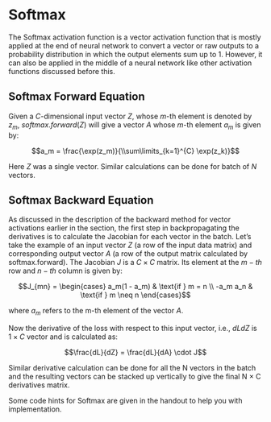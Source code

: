 # Softmax 

The Softmax activation function is a vector activation function that is mostly applied at the end of neural network to convert a vector or raw outputs to a probability distribution in which the output elements sum up to 1. However, it can also be applied in the middle of a neural network like other activation functions discussed before this.

## Softmax Forward Equation

Given a $C$-dimensional input vector $Z$, whose $m$-th element is denoted by $z_m$, $softmax.forward(Z)$ will give a vector $A$ whose $m$-th element $a_m$ is given by:

$$a_m = \frac{\exp(z_m)}{\\sum\limits_{k=1}^{C} \exp(z_k)}$$

Here $Z$ was a single vector. Similar calculations can be done for batch of $N$ vectors.

## Softmax Backward Equation

As discussed in the description of the backward method for vector activations earlier in the section, the first step in backpropagating the derivatives is to calculate the Jacobian for each vector in the batch. Let’s take the example of an input vector $Z$ (a row of the input data matrix) and corresponding output vector $A$ (a row of the output matrix calculated by softmax.forward). The Jacobian $J$ is a $C \times C$ matrix. Its element at the $m-th$ row and $n-th$ column is given by:


$$J_{mn} = 
\begin{cases} 
a_m(1 - a_m) & \text{if } m = n \\
-a_m a_n & \text{if } m \neq n 
\end{cases}$$


where $a_m$ refers to the m-th element of the vector $A$.

Now the derivative of the loss with respect to this input vector, i.e., $dLdZ$ is $1 × C$ vector and is calculated
as:

$$\frac{dL}{dZ} = \frac{dL}{dA} \cdot J$$

Similar derivative calculation can be done for all the N vectors in the batch and the resulting vectors can
be stacked up vertically to give the final N × C derivatives matrix.

Some code hints for Softmax are given in the handout to help you with implementation.
